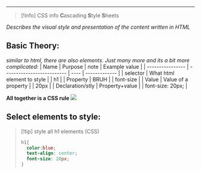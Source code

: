 ***

>[!info] CSS info
>**C**ascading
**S**tyle
**S**heets
>
*Describes the visual style and presentation of the content written in HTML*

## Basic Theory:
*similar to html, there are also elements. Just many more and its a bit more complicated:* 
| Name             | Purpose                    | note | Example value |
| ---------------- | -------------------------- | ---- | ------------- |
| selector         | What html element to style |      | h1            |
| Property         | BRUH                       |      | font-size     |
| Value            | Value of a property        |      | 20px          |
| Declaration/stly | Property+value                           |      |      font-size: 20px;         |

**All together is a CSS rule**
![](Pasted%20image%2020230519200623.png)
## Select elements to style:

>[!tip] style all h1 elements
>(CSS)
>```css
>h1{
>	color:blue;
>	text-align: center;
>	font-size: 20px;
>}
>```
